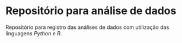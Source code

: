 # Repositório para análise de dados
Repositório para registro das análises de dados com utilização das linguagens *Python e R*. 

